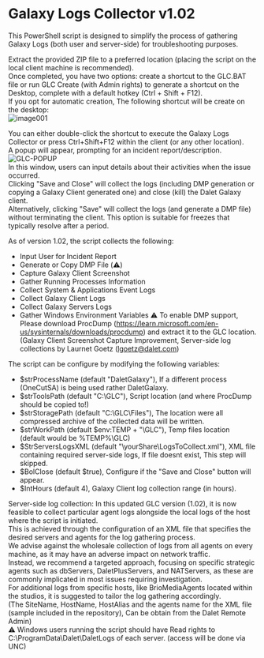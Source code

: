 # Galaxy Logs Collector v1.02

This PowerShell script is designed to simplify the process of gathering Galaxy Logs (both user and server-side) for troubleshooting purposes.

Extract the provided ZIP file to a preferred location (placing the script on the local client machine is recommended).<br />
Once completed, you have two options: create a shortcut to the GLC.BAT file or run GLC Create (with Admin rights) to generate a shortcut on the Desktop, complete with a default hotkey (Ctrl + Shift + F12).<br />
If you opt for automatic creation, The following shortcut will be create on the desktop:<br />
![image001](https://github.com/ezeitoun/GLC/assets/57022870/462672d8-7178-4e6d-a94c-0a6e9f7073fd)

You can either double-click the shortcut to execute the Galaxy Logs Collector or press Ctrl+Shift+F12 within the client (or any other location).<br />
A popup will appear, prompting for an incident report/description.
![GLC-POPUP](https://github.com/ezeitoun/GLC/assets/57022870/577ddf7e-0675-4703-9b30-4ee9516fdfdb)<br />
In this window, users can input details about their activities when the issue occurred.<br />
Clicking "Save and Close" will collect the logs (including DMP generation or copying a Galaxy Client generated one) and close (kill) the Dalet Galaxy client.<br />
Alternatively, clicking "Save" will collect the logs (and generate a DMP file) without terminating the client. This option is suitable for freezes that typically resolve after a period.

As of version 1.02, the script collects the following:
  - Input User for Incident Report
  - Generate or Copy DMP File (⚠️)
  - Capture Galaxy Client Screenshot
  - Gather Running Processes Information
  - Collect System & Applications Event Logs
  - Collect Galaxy Client Logs
  - Collect Galaxy Servers Logs
  - Gather Windows Environment Variables
⚠️ To enable DMP support, Please download ProcDump (https://learn.microsoft.com/en-us/sysinternals/downloads/procdump) and extract it to the GLC location.<br />
(Galaxy Client Screenshot Capture Improvement, Server-side log collections by Laurnet Goetz (lgoetz@dalet.com)

The script can be configure by modifying the following variables:
- $strProcessName (default "DaletGalaxy"), If a different process (OneCutSA) is being used rather DaletGalaxy.
- $strToolsPath (default "C:\GLC\"), Script location (and where ProcDump should be copied to!)
- $strStoragePath (default "C:\GLC\Files\"), The location were all compressed archive of the collected data will be written.
- $strWorkPath (default $env:TEMP + "\GLC\"), Temp files location (default would be %TEMP%\GLC)
- $StrServersLogsXML (default "\\yourShare\LogsToCollect.xml"), XML file containing required server-side logs, If file doesnt exist, This step will skipped.
- $BolClose (default $true), Configure if the "Save and Close" button will appear.
- $IntHours (default 4), Galaxy Client log collection range (in hours).

Server-side log collection:
In this updated GLC version (1.02), it is now feasible to collect particular agent logs alongside the local logs of the host where the script is initiated. <br />
This is achieved through the configuration of an XML file that specifies the desired servers and agents for the log gathering process. <br />
We advise against the wholesale collection of logs from all agents on every machine, as it may have an adverse impact on network traffic.<br />
Instead, we recommend a targeted approach, focusing on specific strategic agents such as dbServers, DaletPlusServers, and NATServers, as these are commonly implicated in most issues requiring investigation.<br />
For additional logs from specific hosts, like BrioMediaAgents located within the studios, it is suggested to tailor the log gathering accordingly.<br />
(The SiteName, HostName, HostAlias and the agents name for the XML file (sample included in the repository), Can be obtain from the Dalet Remote Admin)<br />
⚠️ Windows users running the script should have Read rights to C:\ProgramData\Dalet\DaletLogs of each server. (access will be done via UNC)

